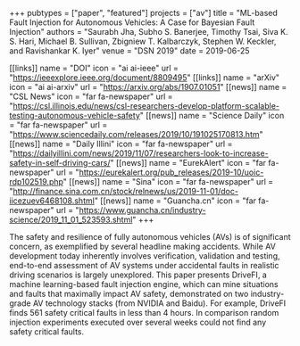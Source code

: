 +++
pubtypes = ["paper", "featured"]
projects = ["av"]
title = "ML-based Fault Injection for Autonomous Vehicles: A Case for Bayesian Fault Injection"
authors = "Saurabh Jha, Subho S. Banerjee, Timothy Tsai, Siva K. S. Hari, Michael B. Sullivan, Zbigniew T. Kalbarczyk, Stephen W. Keckler, and Ravishankar K. Iyer"
venue = "DSN 2019"
date = 2019-06-25

[[links]]
  name = "DOI"
  icon = "ai ai-ieee"
  url = "https://ieeexplore.ieee.org/document/8809495"
[[links]]
  name = "arXiv"
  icon = "ai ai-arxiv"
  url = "https://arxiv.org/abs/1907.01051"
[[news]]
  name = "CSL News"
  icon = "far fa-newspaper"
  url = "https://csl.illinois.edu/news/csl-researchers-develop-platform-scalable-testing-autonomous-vehicle-safety"
[[news]]
  name = "Science Daily"
  icon = "far fa-newspaper"
  url = "https://www.sciencedaily.com/releases/2019/10/191025170813.htm"
[[news]]
  name = "Daily Illini"
  icon = "far fa-newspaper"
  url = "https://dailyillini.com/news/2019/11/07/researchers-look-to-increase-safety-in-self-driving-cars/"
[[news]]
  name = "EurekAlert"
  icon = "far fa-newspaper"
  url = "https://eurekalert.org/pub_releases/2019-10/uoic-rdp102519.php"
[[news]]
  name = "Sina"
  icon = "far fa-newspaper"
  url = "http://finance.sina.com.cn/stock/relnews/us/2019-11-01/doc-iicezuev6468108.shtml"
[[news]]
  name = "Guancha.cn"
  icon = "far fa-newspaper"
  url = "https://www.guancha.cn/industry-science/2019_11_01_523593.shtml"
+++

The safety and resilience of fully autonomous vehicles (AVs) is of significant concern, as
exemplified by several headline making accidents. While AV development today inherently involves
verification, validation and testing, end-to-end assessment of AV systems under accidental faults in
realistic driving scenarios is largely unexplored. This paper presents DriveFI, a machine
learning-based fault injection engine, which can mine situations and faults that maximally impact AV
safety, demonstrated on two industry-grade AV technology stacks (from NVIDIA and Baidu). For
example, DriveFI finds 561 safety critical faults in less than 4 hours. In comparison random
injection experiments executed over several weeks could not find any safety critical faults.

